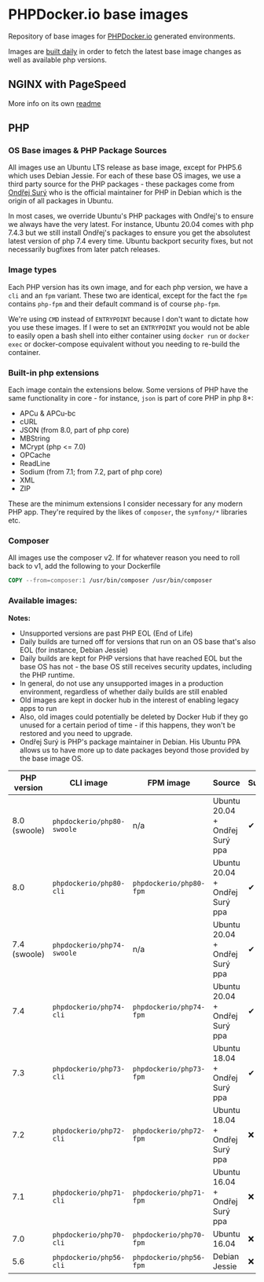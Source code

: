 # PHPDocker.io base images


Repository of base images for [PHPDocker.io](http://phpdocker.io) generated environments.

Images are [built daily](https://ci.auronconsulting.co.uk/teams/main/pipelines/phpdocker-base-images) in order to fetch the latest base image changes as well as available php versions.

## NGINX with PageSpeed
More info on its own [readme](nginx-pagespeed/README.md)

## PHP
### OS Base images & PHP Package Sources

All images use an Ubuntu LTS release as base image, except for PHP5.6 which uses Debian Jessie. For each of these
base OS images, we use a third party source for the PHP packages - these packages come from
[Ondřej Surý](https://github.com/oerdnj/deb.sury.org) who is the official maintainer for PHP in Debian which is the
origin of all packages in Ubuntu.

In most cases, we override Ubuntu's PHP packages with Ondřej's to ensure we always have the very latest. For instance,
Ubuntu 20.04 comes with php 7.4.3 but we still install Ondřej's packages to ensure you get the absolutest latest version
of php 7.4 every time. Ubuntu backport security fixes, but not necessarily bugfixes from later patch releases.

### Image types

Each PHP version has its own image, and for each php version, we have a `cli` and an `fpm` variant. These two are identical,
except for the fact the `fpm` contains `php-fpm` and their default command is of course `php-fpm`.

We're using `CMD` instead of `ENTRYPOINT` because I don't want to dictate how you use these images. If I were to set an
`ENTRYPOINT` you would not be able to easily open a bash shell into either container using `docker run` or `docker exec` or
docker-compose equivalent without you needing to re-build the container.

### Built-in php extensions

Each image contain the extensions below. Some versions of PHP have the same functionality in core - for instance, `json`
is part of core PHP in php 8+:
  * APCu & APCu-bc
  * cURL
  * JSON (from 8.0, part of php core)
  * MBString
  * MCrypt (php <= 7.0)
  * OPCache
  * ReadLine
  * Sodium (from 7.1; from 7.2, part of php core)
  * XML
  * ZIP

These are the minimum extensions I consider necessary for any modern PHP app. They're required by the likes of `composer`,
the `symfony/*` libraries etc.

### Composer

All images use the composer v2. If for whatever reason you need to roll back to v1, add the following to your Dockerfile

```Dockerfile
COPY --from=composer:1 /usr/bin/composer /usr/bin/composer
```

### Available images:

**Notes:**

* Unsupported versions are past PHP EOL (End of Life)
* Daily builds are turned off for versions that run on an OS base that's also EOL (for instance, Debian Jessie)
* Daily builds are kept for PHP versions that have reached EOL but the base OS has not - the base OS still receives security updates, including the PHP runtime.
* In general, do not use any unsupported images in a production environment, regardless of whether daily builds are still enabled
* Old images are kept in docker hub in the interest of enabling legacy apps to run
* Also, old images could potentially be deleted by Docker Hub if they go unused for a certain period of time - if this happens, they won't be restored and you need to upgrade.
* Ondřej Surý is PHP's package maintainer in Debian. His Ubuntu PPA allows us to have more up to date packages beyond those provided by the base image OS.

| PHP version  | CLI image                  | FPM image               | Source                         | Supported | Daily builds? |
| ------------ | -------------------------- | ----------------------- | ------------------------------ | --------- | ------------- |
| 8.0 (swoole) | `phpdockerio/php80-swoole` | n/a                     | Ubuntu 20.04 + Ondřej Surý ppa | ✔         | ✔             |
| 8.0          | `phpdockerio/php80-cli`    | `phpdockerio/php80-fpm` | Ubuntu 20.04 + Ondřej Surý ppa | ✔         | ✔             |
| 7.4 (swoole) | `phpdockerio/php74-swoole` | n/a                     | Ubuntu 20.04 + Ondřej Surý ppa | ✔         | ✔             |
| 7.4          | `phpdockerio/php74-cli`    | `phpdockerio/php74-fpm` | Ubuntu 20.04 + Ondřej Surý ppa | ✔         | ✔             |
| 7.3          | `phpdockerio/php73-cli`    | `phpdockerio/php73-fpm` | Ubuntu 18.04 + Ondřej Surý ppa | ✔         | ✔             |
| 7.2          | `phpdockerio/php72-cli`    | `phpdockerio/php72-fpm` | Ubuntu 18.04 + Ondřej Surý ppa | ❌        | ✔             |
| 7.1          | `phpdockerio/php71-cli`    | `phpdockerio/php71-fpm` | Ubuntu 16.04 + Ondřej Surý ppa | ❌        | ❌            |
| 7.0          | `phpdockerio/php70-cli`    | `phpdockerio/php70-fpm` | Ubuntu 16.04                   | ❌        | ❌            |
| 5.6          | `phpdockerio/php56-cli`    | `phpdockerio/php56-fpm` | Debian Jessie                  | ❌        | ❌            |
